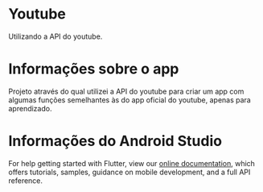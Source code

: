 # Youtube

Utilizando a API do youtube.

# Informações sobre o app

Projeto através do qual utilizei a API do youtube para criar um app com algumas funções
semelhantes às do app oficial do youtube, apenas para aprendizado.

# Informações do Android Studio

For help getting started with Flutter, view our
[online documentation](https://flutter.dev/docs), which offers tutorials,
samples, guidance on mobile development, and a full API reference.
